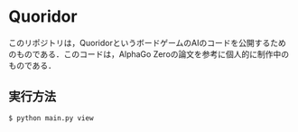 # Quoridor

このリポジトリは，QuoridorというボードゲームのAIのコードを公開するためのものである．このコードは，AlphaGo Zeroの論文を参考に個人的に制作中のものである．

## 実行方法

```sh
$ python main.py view
```
